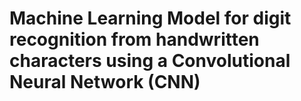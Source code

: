 # Machine Learning Model for digit  recognition from handwritten characters using a Convolutional Neural Network (CNN)
